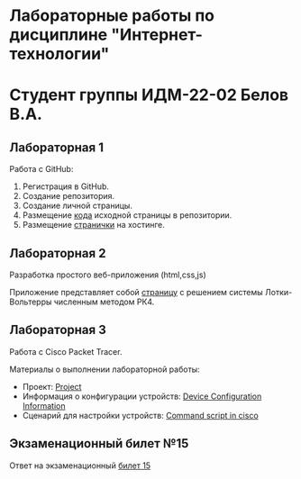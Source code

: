 # Лабораторные работы по дисциплине "Интернет-технологии"
# Студент группы ИДМ-22-02 Белов В.А.

## Лабораторная 1

Работа с GitHub: 
1. Регистрация в GitHub.
2. Создание репозитория.
3. Создание личной страницы.
4. Размещение [кода](https://github.com/Vladosicc/inet-techn) исходной страницы в репозитории.
5. Размещение [странички](https://vladosicc.github.io/inet-techn/) на хостинге.

## Лабораторная 2

Разработка простого веб-приложения (html,css,js)

Приложение представляет собой [страницу](https://vladosicc.github.io/inet-techn/pages/LotkaVolterraSolve.html) с решением системы Лотки-Вольтерры численным методом РК4.

## Лабораторная 3

Работа с Сisco Packet Tracer.

Материалы о выполнении лабораторной работы:
* Проект: [Project](https://github.com/Vladosicc/inet-techn/blob/main/CiscoLab/Proj.pka)
* Информация о конфигурации устройств: [Device Configuration Information](https://github.com/Vladosicc/inet-techn/blob/main/CiscoLab/conf.pdf)
* Сценарий для настройки устройств: [Command script in cisco](https://github.com/Vladosicc/inet-techn/blob/main/CiscoLab/setup.txt)

## Экзаменационный билет №15
Ответ на экзаменационный [билет 15](https://github.com/stankin/inet-2022/wiki/exam15)
